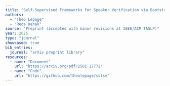 ```yaml
---
title: "Self-Supervised Frameworks for Speaker Verification via Bootstrapped Positive Sampling"
authors:
  - "Theo Lepage"
  - "Reda Dehak"
source: "Preprint (accepted with minor revisions at IEEE/ACM TASLP)"
year: 2025
type: "journal"
showcased: true
bib_entries:
  journal: "arXiv preprint library"
resources:
  - name: "Document"
    url: "https://arxiv.org/pdf/2501.17772"
  - name: "Code"
    url: "https://github.com/theolepage/sslsv"
---
```

